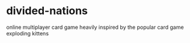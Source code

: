 # divided-nations
online multiplayer card game heavily inspired by the popular card game exploding kittens

